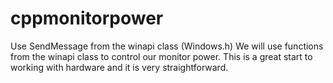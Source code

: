 # cppmonitorpower
Use SendMessage from the winapi class (Windows.h)
We will use functions from the winapi class to control our monitor power.
This is a great start to working with hardware and it is very straightforward.
